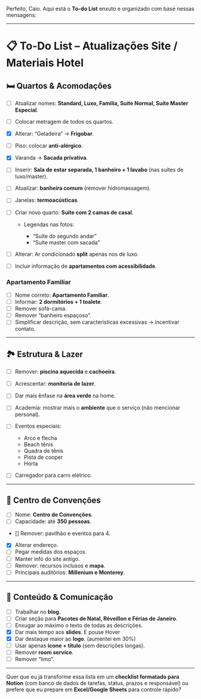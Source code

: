 Perfeito, Caio. Aqui está o **To-do List** enxuto e organizado com base nessas mensagens:

---

# 📋 To-Do List – Atualizações Site / Materiais Hotel

## 🛏️ Quartos & Acomodações

* [ ] Atualizar nomes: **Standard, Luxo, Familia, Suíte Normal, Suíte Master Especial**.
* [ ] Colocar metragem de todos os quartos.
* [x] Alterar: “Geladeira” → **Frigobar**.
* [ ] Piso: colocar **anti-alérgico**.
* [x] Varanda → **Sacada privativa**.
* [ ] Inserir: **Sala de estar separada, 1 banheiro + 1 lavabo** (nas suítes de luxo/master).
* [ ] Atualizar: **banheira comum** (remover hidromassagem).
* [ ] Janelas: **termoacústicas**.
* [ ] Criar novo quarto: **Suíte com 2 camas de casal**.

  * Legendas nas fotos:

    * “Suíte do segundo andar”
    * “Suíte master com sacada”
* [ ] Alterar: Ar condicionado **split** apenas nos de luxo.
* [ ] Incluir informação de **apartamentos com acessibilidade**.

### Apartamento Familiar

* [ ] Nome correto: **Apartamento Familiar**.
* [ ] Informar: **2 dormitórios + 1 toalete**.
* [ ] Remover sofá-cama.
* [ ] Remover “banheiro espaçoso”.
* [ ] Simplificar descrição, sem características excessivas → incentivar contato.

---

## 🏞️ Estrutura & Lazer

* [ ] Remover: **piscina aquecida** e **cachoeira**.
* [ ] Acrescentar: **monitoria de lazer**.
* [ ] Dar mais ênfase na **área verde** na home.
* [ ] Academia: mostrar mais o **ambiente** que o serviço (não mencionar personal).
* [ ] Eventos especiais:

  * Arco e flecha
  * Beach tênis
  * Quadra de tênis
  * Pista de cooper
  * Horta
* [ ] Carregador para carro elétrico.

---

## 🏢 Centro de Convenções

* [ ] Nome: **Centro de Convenções**.
* [ ] Capacidade: até **350 pessoas**.
* [] Remover: pavilhão e eventos para 4.  
* [X] Alterar endereço.
* [ ] Pegar medidas dos espaços.
* [ ] Manter info do site antigo.
* [ ] Remover: recursos inclusos e **mapa**.
* [ ] Principais auditórios: **Millenium e Monterey**.

---

## 📑 Conteúdo & Comunicação

* [ ] Trabalhar no **blog**.
* [ ] Criar seção para **Pacotes de Natal, Réveillon e Férias de Janeiro**.
* [ ] Enxugar ao máximo o texto de todas as descrições.
* [X] Dar mais tempo aos **slides**. E pouse Hover
* [X] Dar destaque maior ao **logo**. (aumentei em 30%)
* [ ] Usar apenas **ícone + título** (sem descrições longas).
* [ ] Remover **room service**.
* [ ] Remover “limo”.

---

Quer que eu já transforme essa lista em um **checklist formatado para Notion** (com banco de dados de tarefas, status, prazos e responsável) ou prefere que eu prepare em **Excel/Google Sheets** para controle rápido?
